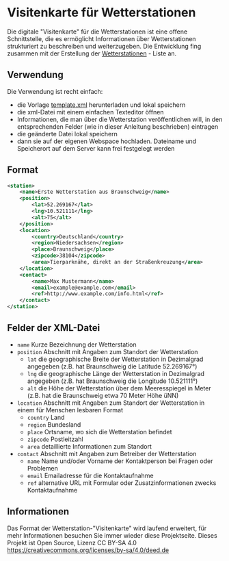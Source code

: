 # Visitenkarte für Wetterstationen
Die digitale "Visitenkarte" für die Wetterstationen ist eine offene Schnittstelle, die es ermöglicht Informationen über Wetterstationen strukturiert zu beschreiben und weiterzugeben. Die Entwicklung fing zusammen mit der Erstellung der [Wetterstationen](http://wetterstationen.biz) - Liste an.

## Verwendung
Die Verwendung ist recht einfach:

- die Vorlage [template.xml](https://raw.githubusercontent.com/wetterstation/metadata/master/template.xml) herunterladen und lokal speichern
- die xml-Datei mit einem einfachen Texteditor öffnen
- Informationen, die man über die Wetterstation veröffentlichen will, in den entsprechenden Felder (wie in dieser Anleitung beschrieben) eintragen
- die geänderte Datei lokal speichern
- dann sie auf der eigenen Webspace hochladen. Dateiname und Speicherort auf dem Server kann frei festgelegt werden


## Format
```xml
<station>
    <name>Erste Wetterstation aus Braunschweig</name>
    <position>
        <lat>52.269167</lat>
        <lng>10.521111</lng>
        <alt>75</alt>
    </position>
    <location>
        <country>Deutschland</country>
        <region>Niedersachsen</region>
        <place>Braunschweig</place>
        <zipcode>38104</zipcode>
        <area>Tierparknähe, direkt an der Straßenkreuzung</area>
    </location>
    <contact>
        <name>Max Mustermann</name>
        <email>example@example.com</email>
        <ref>http://www.example.com/info.html</ref>
    </contact>
</station>
```


## Felder der XML-Datei
* `name` Kurze Bezeichnung der Wetterstation
* `position` Abschnitt mit Angaben zum Standort der Wetterstation
    * `lat` die geographische Breite der Wetterstation in Dezimalgrad angegeben (z.B. hat Braunschweig die Latitude 52.269167°)
    * `lng` die geographische Länge der Wetterstation in Dezimalgrad angegeben (z.B. hat Braunschweig die Longitude 10.521111°)
    * `alt` die Höhe der Wetterstation über dem Meeresspiegel in Meter (z.B. hat die Braunschweig etwa 70 Meter Höhe üNN)
* `location` Abschnitt mit Angaben zum Standort der Wetterstation in einem für Menschen lesbaren Format
    * `country` Land
    * `region` Bundesland
    * `place` Ortsname, wo sich die Wetterstation befindet
    * `zipcode` Postleitzahl
    * `area` detaillierte Informationen zum Standort
* `contact` Abschnitt mit Angaben zum Betreiber der Wetterstation
    * `name` Name und/oder Vorname der Kontaktperson bei Fragen oder Problemen
    * `email` Emailadresse für die Kontaktaufnahme
    * `ref` alternative URL mit Formular oder Zusatzinformationen zwecks Kontaktaufnahme


## Informationen
Das Format der Wetterstation-"Visitenkarte" wird laufend erweitert, für mehr Informationen besuchen Sie immer wieder diese Projektseite. Dieses Projekt ist Open Source, Lizenz CC BY-SA 4.0 https://creativecommons.org/licenses/by-sa/4.0/deed.de

